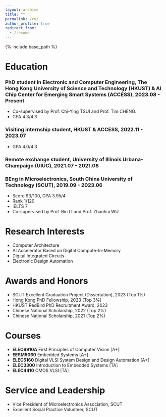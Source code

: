 ```yaml
---
layout: archive
title: ""
permalink: /cv/
author_profile: true
redirect_from:
  - /resume
---
```


{% include base_path %}

Education
======
### PhD student in Electronic and Computer Engineering, The Hong Kong University of Science and Technology (HKUST) & AI Chip Center for Emerging Smart Systems (ACCESS), 2023.08 - Present
* Co-supervised by Prof. Chi-Ying TSUI and Prof. Tim CHENG.
* GPA  4.3/4.3

### Visiting internship student, HKUST & ACCESS, 2022.11 - 2023.07
* GPA  4.0/4.3

### Remote exchange student, University of Illinois Urbana-Champaign (UIUC), 2021.07 - 2021.08

### BEng in Microelectronics, South China University of Technology (SCUT), 2019.09 - 2023.06
* Score  93/100, GPA 3.95/4
* Rank   1/120
* IELTS  7
* Co-supervised by Prof. Bin LI and Prof. Zhaohui WU

Research Interests
======
* Computer Architecture
* AI Accelerator Based on Digital Compute-In-Memory
* Digital Integrated Circuits
* Electronic Design Automation

Awards and Honors
======
* SCUT Excellent Graduation Project (Dissertation), 2023 (Top 1%)
* Hong Kong PhD Fellowship, 2023 (Top 3%)
* HKUST RedBird PhD Recruitment Award, 2023
* Chinese National Scholarship, 2022 (Top 2%)
* Chinese National Scholarship, 2021 (Top 2%)
  
Courses
======
* **ELEC6910A** First Principles of Computer Vision [A+]
* **EESM5060**  Embedded Systems [A+]
* **ELEC5160**  Digital VLSI System Design and Design Automation [A+]
* **ELEC3300**  Introduction to Embedded Systems [TA]
* **ELEC4410** CMOS VLSI [TA]

Service and Leadership
======
* Vice President of Microelectronics Association, SCUT
* Excellent Social Practice Volunteer, SCUT
